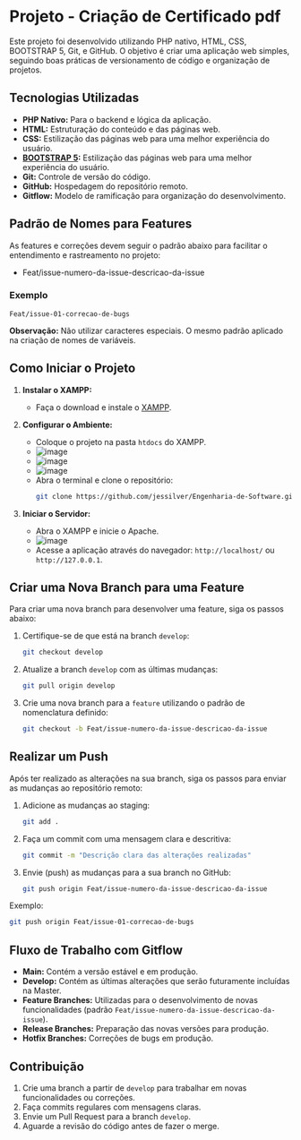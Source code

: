 ﻿# Projeto - Criação de Certificado pdf

Este projeto foi desenvolvido utilizando PHP nativo, HTML, CSS, BOOTSTRAP 5, Git, e GitHub. O objetivo é criar uma aplicação web simples, seguindo boas práticas de versionamento de código e organização de projetos.

## Tecnologias Utilizadas

- **PHP Nativo:** Para o backend e lógica da aplicação.
- **HTML:** Estruturação do conteúdo e das páginas web.
- **CSS:** Estilização das páginas web para uma melhor experiência do usuário.
- **[BOOTSTRAP 5](https://getbootstrap.com/docs/5.0/getting-started/introduction/):** Estilização das páginas web para uma melhor experiência do usuário.
- **Git:** Controle de versão do código.
- **GitHub:** Hospedagem do repositório remoto.
- **Gitflow:** Modelo de ramificação para organização do desenvolvimento.

## Padrão de Nomes para Features

As features e correções devem seguir o padrão abaixo para facilitar o entendimento e rastreamento no projeto:
- Feat/issue-numero-da-issue-descricao-da-issue


### Exemplo

`Feat/issue-01-correcao-de-bugs`

**Observação:** Não utilizar caracteres especiais. O mesmo padrão aplicado na criação de nomes de variáveis.

## Como Iniciar o Projeto

1. **Instalar o XAMPP:**

   - Faça o download e instale o [XAMPP](https://www.apachefriends.org/index.html).

2. **Configurar o Ambiente:**

   - Coloque o projeto na pasta `htdocs` do XAMPP.
   - ![image](https://github.com/user-attachments/assets/a278414a-ecb7-4687-8fdc-4d5897c43752)
   - ![image](https://github.com/user-attachments/assets/12fb0194-72cf-4eb4-a3e5-1bd1018cd450)
   - ![image](https://github.com/user-attachments/assets/87a65c71-4bdc-4848-87bd-0ebb9f23faf9)
   - Abra o terminal e clone o repositório:
     ```bash
     git clone https://github.com/jessilver/Engenharia-de-Software.git
     ```

4. **Iniciar o Servidor:**

   - Abra o XAMPP e inicie o Apache.
   - ![image](https://github.com/user-attachments/assets/edf60fc2-57a6-4a73-9428-7c92e816ca92)
   - Acesse a aplicação através do navegador: `http://localhost/` ou `http://127.0.0.1`.

## Criar uma Nova Branch para uma Feature

Para criar uma nova branch para desenvolver uma feature, siga os passos abaixo:

1. Certifique-se de que está na branch `develop`:
   ```bash
   git checkout develop
   ```

2. Atualize a branch `develop` com as últimas mudanças:
   ```bash
   git pull origin develop
   ```

3. Crie uma nova branch para a `feature` utilizando o padrão de nomenclatura definido:
   ```bash
   git checkout -b Feat/issue-numero-da-issue-descricao-da-issue
   ```

## Realizar um Push

Após ter realizado as alterações na sua branch, siga os passos para enviar as mudanças ao repositório remoto:

1. Adicione as mudanças ao staging:
   ```bash
   git add .
   ```

2. Faça um commit com uma mensagem clara e descritiva:
   ```bash
   git commit -m "Descrição clara das alterações realizadas"
   ```

3. Envie (push) as mudanças para a sua branch no GitHub:
   ```bash
   git push origin Feat/issue-numero-da-issue-descricao-da-issue
   ```
Exemplo:
   ```bash
   git push origin Feat/issue-01-correcao-de-bugs
   ```

## Fluxo de Trabalho com Gitflow

- **Main:** Contém a versão estável e em produção.
- **Develop:** Contém as últimas alterações que serão futuramente incluídas na Master.
- **Feature Branches:** Utilizadas para o desenvolvimento de novas funcionalidades (padrão `Feat/issue-numero-da-issue-descricao-da-issue`).
- **Release Branches:** Preparação das novas versões para produção.
- **Hotfix Branches:** Correções de bugs em produção.

## Contribuição

1. Crie uma branch a partir de `develop` para trabalhar em novas funcionalidades ou correções.
2. Faça commits regulares com mensagens claras.
3. Envie um Pull Request para a branch `develop`.
4. Aguarde a revisão do código antes de fazer o merge.
